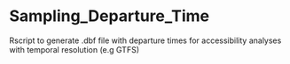 # Sampling_Departure_Time
Rscript to generate .dbf file with departure times for accessibility analyses with temporal resolution (e.g GTFS)
